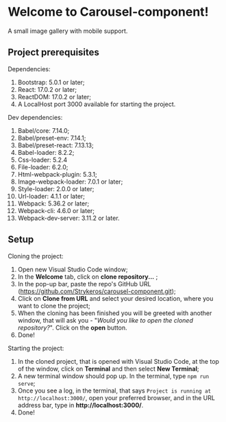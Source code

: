 # Welcome to Carousel-component!
A small image gallery with mobile support.
## Project prerequisites

Dependencies:

1. Bootstrap: 5.0.1 or later;
2. React: 17.0.2 or later;
3. ReactDOM: 17.0.2 or later;
4. A LocalHost port 3000 available for starting the project.

Dev dependencies:

1. Babel/core: 7.14.0;
2. Babel/preset-env: 7.14.1;
3. Babel/preset-react: 7.13.13;
4. Babel-loader: 8.2.2;
5. Css-loader: 5.2.4
6. File-loader: 6.2.0;
7. Html-webpack-plugin: 5.3.1;
8. Image-webpack-loader: 7.0.1 or later;
9. Style-loader: 2.0.0 or later;
10. Url-loader: 4.1.1 or later;
11. Webpack: 5.36.2 or later;
12. Webpack-cli: 4.6.0 or later;
13. Webpack-dev-server: 3.11.2 or later.

## Setup

Cloning the project:

1. Open new Visual Studio Code window;
2. In the **Welcome** tab, click on **clone repository...** ;
3. In the pop-up bar, paste the repo's GitHub URL (https://github.com/Strykeros/carousel-component.git);
4. Click on **Clone from URL** and select your desired location, where you want to clone the project;
5. When the cloning has been finished you will be greeted with another window, that will ask you - "*Would you like to open the cloned repository?*". Click on the **open** button.
6. Done!

Starting the project:

1. In the cloned project, that is opened with Visual Studio Code, at the top of the window, click on **Terminal** and then select **New Terminal**;
2. A new terminal window should pop up. In the terminal, type `npm run serve`;
3. Once you see a log, in the terminal, that says `Project is running at http://localhost:3000/`, open your preferred browser, and in the URL address bar, type in **http://localhost:3000/**.
4. Done!
